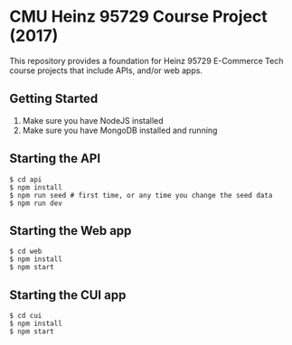 CMU Heinz 95729 Course Project (2017)
=======================================

This repository provides a foundation for Heinz 95729 E-Commerce Tech course projects that include APIs, and/or web apps.

## Getting Started

1. Make sure you have NodeJS installed
1. Make sure you have MongoDB installed and running

## Starting the API

```Shell
$ cd api
$ npm install
$ npm run seed # first time, or any time you change the seed data
$ npm run dev
```

## Starting the Web app

```Shell
$ cd web
$ npm install
$ npm start
```

## Starting the CUI app

```Shell
$ cd cui
$ npm install
$ npm start
```
